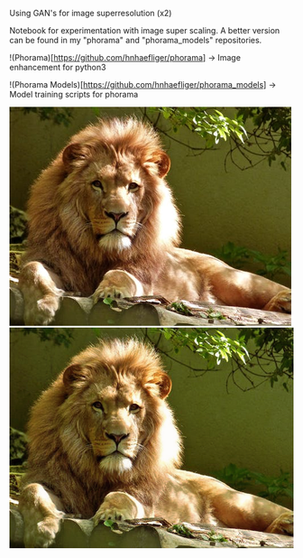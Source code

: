 Using GAN's for image superresolution (x2)

Notebook for experimentation with image super scaling. A better version can be found in my "phorama" and "phorama_models" repositories.

!(Phorama)[https://github.com/hnhaefliger/phorama] -> Image enhancement for python3

!(Phorama Models)[https://github.com/hnhaefliger/phorama_models] -> Model training scripts for phorama

![lowres](images/image14_original.jpg)
![highres](images/image14_highres2.png)
